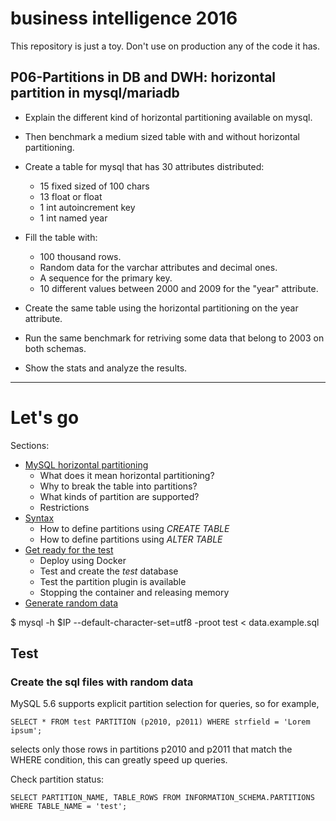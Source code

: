 # business intelligence 2016

This repository is just a toy. Don't use on production any of the code it has.

## P06-Partitions in DB and DWH: horizontal partition in mysql/mariadb

* Explain the different kind of horizontal partitioning available on mysql.
* Then benchmark a medium sized table with and without horizontal partitioning.
* Create a table for mysql that has 30 attributes distributed:
	* 15 fixed sized of 100 chars
	* 13 float or float
	* 1 int autoincrement key
	* 1 int named year


* Fill the table with:
	* 100 thousand rows.
	* Random data for the varchar attributes and decimal ones.
	* A sequence for the primary key.
	* 10 different values between 2000 and 2009 for the "year" attribute.

* Create the same table using the horizontal partitioning on the year attribute.
* Run the same benchmark for retriving some data that belong to 2003 on both schemas.
* Show the stats and analyze the results.

<hr />

# Let's go

Sections:
* [MySQL horizontal partitioning](mysql_horizontal_partitioning.md)
	* What does it mean horizontal partitioning?
	* Why to break the table into partitions?
	* What kinds of partition are supported?
	* Restrictions
* [Syntax](syntax.md)
	* How to define partitions using _CREATE TABLE_
	* How to define partitions using _ALTER TABLE_
* [Get ready for the test](environment.md)
	* Deploy using Docker
	* Test and create the _test_ database
	* Test the partition plugin is available
	* Stopping the container and releasing memory
* [Generate random data](generator.md)




$ mysql -h $IP --default-character-set=utf8 -proot test < data.example.sql

## Test
### Create the sql files with random data



MySQL 5.6 supports explicit partition selection for queries, so for example,

```mysql
SELECT * FROM test PARTITION (p2010, p2011) WHERE strfield = 'Lorem ipsum';
```
selects only those rows in partitions p2010 and p2011 that match the WHERE condition, this can greatly speed up queries.



Check partition status:

```mysql
SELECT PARTITION_NAME, TABLE_ROWS FROM INFORMATION_SCHEMA.PARTITIONS WHERE TABLE_NAME = 'test';
```
